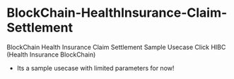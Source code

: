 # BlockChain-HealthInsurance-Claim-Settlement
BlockChain Health Insurance Claim Settlement Sample Usecase
Click HIBC (Health Insurance BlockChain)
   - Its a sample usecase with limited parameters for now!
